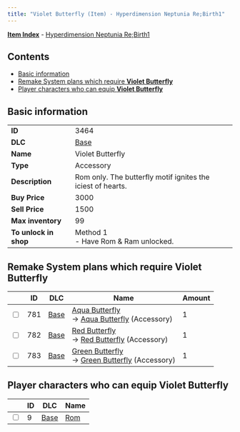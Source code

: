 ```yaml
---
title: "Violet Butterfly (Item) - Hyperdimension Neptunia Re;Birth1"
---
```


[**Item Index**](/neptunia/rb1/item/index.html) - [Hyperdimension Neptunia Re;Birth1](/neptunia/rb1)

## Contents

- [Basic information](#basic-information)
- [Remake System plans which require **Violet Butterfly**](#remake-system-plans-which-require-violet-butterfly)
- [Player characters who can equip **Violet Butterfly**](#player-characters-who-can-equip-violet-butterfly)

## Basic information

|   |   |
| -- | -- |
| **ID** | 3464 |
| **DLC** | [Base](/neptunia/rb1/dlc/1-base.html) |
| **Name** | Violet Butterfly |
| **Type** | Accessory |
| **Description** | Rom only. The butterfly motif ignites the iciest of hearts. |
| **Buy Price** | 3000 |
| **Sell Price** | 1500 |
| **Max inventory** | 99 |
| **To unlock in shop** | Method 1<br />- Have Rom & Ram unlocked. |

## Remake System plans which require **Violet Butterfly**

|    | ID | DLC | Name | Amount |
| -- | -- | --- | ---- | ------ |
| <input type="checkbox" id="rb1-remake-1-781" class="trackbox" /> | 781 | [Base](/neptunia/rb1/dlc/1-base.html) | [Aqua Butterfly](/neptunia/rb1/remake/1-781-aqua-butterfly.html)<br />→ [Aqua Butterfly](/neptunia/rb1/item/1-3465-aqua-butterfly.html) (Accessory) | 1 |
| <input type="checkbox" id="rb1-remake-1-782" class="trackbox" /> | 782 | [Base](/neptunia/rb1/dlc/1-base.html) | [Red Butterfly](/neptunia/rb1/remake/1-782-red-butterfly.html)<br />→ [Red Butterfly](/neptunia/rb1/item/1-3466-red-butterfly.html) (Accessory) | 1 |
| <input type="checkbox" id="rb1-remake-1-783" class="trackbox" /> | 783 | [Base](/neptunia/rb1/dlc/1-base.html) | [Green Butterfly](/neptunia/rb1/remake/1-783-green-butterfly.html)<br />→ [Green Butterfly](/neptunia/rb1/item/1-3467-green-butterfly.html) (Accessory) | 1 |

## Player characters who can equip **Violet Butterfly**

|    | ID | DLC | Name |
| -- | -- | --- | ---- |
| <input type="checkbox" id="rb1-player-1-9" class="trackbox" /> | 9 | [Base](/neptunia/rb1/dlc/1-base.html) | [Rom](/neptunia/rb1/player/1-9-rom.html) |
